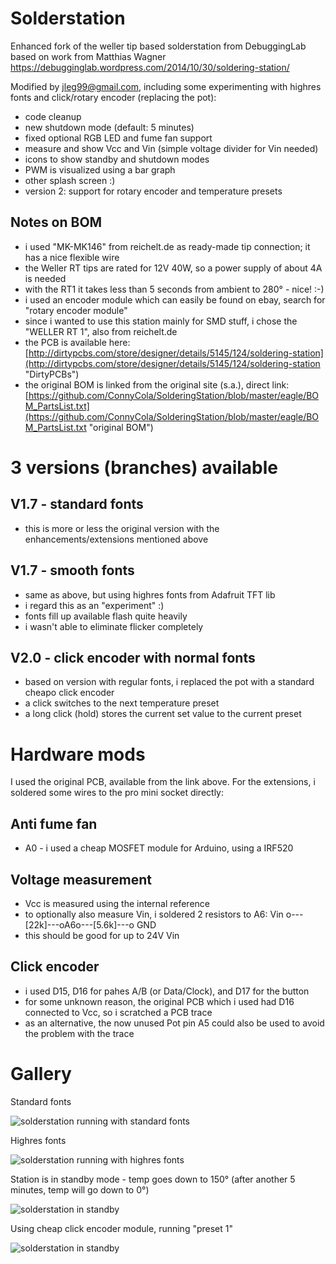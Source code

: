 # Solderstation
Enhanced fork of the weller tip based solderstation from DebuggingLab
based on work from Matthias Wagner
https://debugginglab.wordpress.com/2014/10/30/soldering-station/

Modified by jleg99@gmail.com, including some experimenting with highres fonts and click/rotary encoder (replacing the pot):

* code cleanup
* new shutdown mode (default: 5 minutes)
* fixed optional RGB LED and fume fan support
* measure and show Vcc and Vin (simple voltage divider for Vin needed)
* icons to show standby and shutdown modes
* PWM is visualized using a bar graph
* other splash screen :)
* version 2: support for rotary encoder and temperature presets

## Notes on BOM
* i used "MK-MK146" from reichelt.de as ready-made tip connection; it has a nice flexible wire
* the Weller RT tips are rated for 12V 40W, so a power supply of about 4A is needed
* with the RT1 it takes less than 5 seconds from ambient to 280° - nice! :-)
* i used an encoder module which can easily be found on ebay, search for "rotary encoder module"
* since i wanted to use this station mainly for SMD stuff, i chose the "WELLER RT 1", also from reichelt.de
* the PCB is available here: [http://dirtypcbs.com/store/designer/details/5145/124/soldering-station](http://dirtypcbs.com/store/designer/details/5145/124/soldering-station "DirtyPCBs")
* the original BOM is linked from the original site (s.a.), direct link: [https://github.com/ConnyCola/SolderingStation/blob/master/eagle/BOM_PartsList.txt](https://github.com/ConnyCola/SolderingStation/blob/master/eagle/BOM_PartsList.txt "original BOM")


# 3 versions (branches) available

## V1.7 - standard fonts
* this is more or less the original version with the enhancements/extensions mentioned above

## V1.7 - smooth fonts
* same as above, but using highres fonts from Adafruit TFT lib
* i regard this as an "experiment" :)
* fonts fill up available flash quite heavily
* i wasn't able to eliminate flicker completely

## V2.0 - click encoder with normal fonts
* based on version with regular fonts, i replaced the pot with a standard cheapo click encoder
* a click switches to the next temperature preset
* a long click (hold) stores the current set value to the current preset 

# Hardware mods
I used the original PCB, available from the link above. For the extensions, i soldered some wires to the pro mini socket directly:
## Anti fume fan
* A0 - i used a cheap MOSFET module for Arduino, using a IRF520
## Voltage measurement
* Vcc is measured using the internal reference
* to optionally also measure Vin, i soldered 2 resistors to A6: Vin o---[22k]---oA6o---[5.6k]---o GND
* this should be good for up to 24V Vin
## Click encoder
* i used D15, D16 for pahes A/B (or Data/Clock), and D17 for the button
* for some unknown reason, the original PCB which i used had D16 connected to Vcc, so i scratched a PCB trace
* as an alternative, the now unused Pot pin A5 could also be used to avoid the problem with the trace

# Gallery
Standard fonts

![solderstation running with standard fonts](pics/st_std.png)

Highres fonts

![solderstation running with highres fonts](pics/st_fonts.png)

Station is in standby mode - temp goes down to 150° (after another 5 minutes, temp will go down to 0°)

![solderstation in standby](pics/st_fonts_stb.png)

Using cheap click encoder module, running "preset 1"

![solderstation in standby](pics/st_clickencoder.png)

